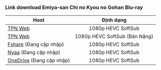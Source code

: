 ### **Link download Emiya-san Chi no Kyou no Gohan Blu-ray**

| Host          | Định dạng          |
| ------------- |:------------------:|
| [TPN Web](https://ddl.tpnteam.workers.dev/0:/Emiya-san%20Chi%20no%20Kyou%20no%20Gohan/)  | 1080p HEVC SoftSub |
| [TPN Web](https://ddl.tpnteam.workers.dev/0:/Emiya-san%20Chi%20no%20Kyou%20no%20Gohan%20[N%E1%BA%B7ng]/)  | 1080p HEVC SoftSub (Bản Nặng)|
| [Fshare]() (Đang cập nhập) 	| 1080p HEVC SoftSub |
| [Nyaa]()    (Đang cập nhập)     | 1080p HEVC SoftSub |
| [OneDrive]() (Đang cập nhập)      | 1080p HEVC SoftSub |



